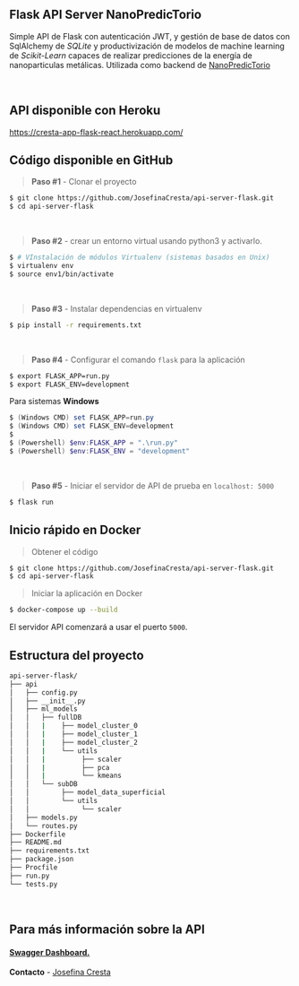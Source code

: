 ## Flask API Server NanoPredicTorio

Simple API de Flask con autenticación JWT, y gestión de base de datos con SqlAlchemy de _SQLite_ y productivización de modelos de machine learning de _Scikit-Learn_ capaces de realizar predicciones de la energía de nanoparticulas metálicas. Utilizada como backend de [NanoPredicTorio](https://nanopredictorio.herokuapp.com)

<br />

## API disponible con Heroku

https://cresta-app-flask-react.herokuapp.com/

## Código disponible en GitHub

> **Paso #1** - Clonar el proyecto

```bash
$ git clone https://github.com/JosefinaCresta/api-server-flask.git
$ cd api-server-flask
```

<br />

> **Paso #2** - crear un entorno virtual usando python3 y activarlo.

```bash
$ # VInstalación de módulos Virtualenv (sistemas basados en Unix)
$ virtualenv env
$ source env1/bin/activate
```

<br />

> **Paso #3** - Instalar dependencias en virtualenv

```bash
$ pip install -r requirements.txt
```

<br />

> **Paso #4** - Configurar el comando `flask` para la aplicación

```bash
$ export FLASK_APP=run.py
$ export FLASK_ENV=development
```

Para sistemas **Windows**

```powershell
$ (Windows CMD) set FLASK_APP=run.py
$ (Windows CMD) set FLASK_ENV=development
$
$ (Powershell) $env:FLASK_APP = ".\run.py"
$ (Powershell) $env:FLASK_ENV = "development"
```

<br />

> **Paso #5** - Iniciar el servidor de API de prueba en `localhost: 5000`

```bash
$ flask run
```

## Inicio rápido en Docker

> Obtener el código

```bash
$ git clone https://github.com/JosefinaCresta/api-server-flask.git
$ cd api-server-flask
```

> Iniciar la aplicación en Docker

```bash
$ docker-compose up --build
```

El servidor API comenzará a usar el puerto `5000`.
<br />

## Estructura del proyecto

```bash
api-server-flask/
├── api
│   ├── config.py
│   ├── __init__.py
│   ├── ml_models
│   │   ├── fullDB
│   │   |    ├── model_cluster_0
│   │   |    ├── model_cluster_1
│   │   |    ├── model_cluster_2
│   │   |    └── utils
│   │   |         ├── scaler
│   │   |         ├── pca
│   │   |         └── kmeans
│   │   └── subDB
│   │        ├── model_data_superficial
│   │        └── utils
│   │             └── scaler
│   ├── models.py
│   └── routes.py
├── Dockerfile
├── README.md
├── requirements.txt
├── package.json
├── Procfile
├── run.py
└── tests.py
```

<br />

## Para más información sobre la API

#### [Swagger Dashboard.](https://cresta-app-flask-react.herokuapp.com/)

**Contacto** - [Josefina Cresta](https://github.com/JosefinaCresta#:~:text=can%20reach%20me-,in%20LinkedIn,-Customize%20your%20pins)
